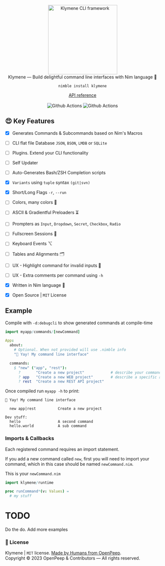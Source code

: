 <p align="center">
  <img src="https://raw.githubusercontent.com/openpeep/klymene/main/.github/klymene.png" width="225px" alt="Klymene CLI framework"><br>
  Klymene &mdash; Build delightful command line interfaces with Nim language 👑
</p>

<p align="center">
  <code>nimble install klymene</code>
</p>

<p align="center">
  <a href="https://openpeep.github.io/klymene/">API reference</a><br><br>
  <img src="https://github.com/openpeep/klymene/workflows/test/badge.svg" alt="Github Actions"> <img src="https://github.com/openpeep/klymene/workflows/docs/badge.svg" alt="Github Actions">
</p>


## 😍 Key Features
- [x] Generates Commands & Subcommands based on Nim's Macros
- [ ] CLI flat file Database `JSON`, `BSON`, `LMDB` or `SQLite`
- [ ] Plugins. Extend your CLI functionality
- [ ] Self Updater
- [ ] Auto-Generates Bash/ZSH Completion scripts
- [x] `Variants` using `tuple` syntax `(git|svn)`
- [x] Short/Long Flags `-r`, `--run`
- [ ] Colors, many colors 🌈
- [ ] ASCII & Gradientful Preloaders ⏳
- [ ] Prompters as `Input`, `Dropdown`, `Secret`, `Checkbox`, `Radio` 
- [ ] Fullscreen Sessions 🌌
- [ ] Keyboard Events ⌥
- [ ] Tables and Alignments 🗂
- [ ] UX - Highlight command for invalid inputs 🧐
- [ ] UX - Extra comments per command using `-h`
- [x] Written in Nim language 👑
- [x] Open Source | `MIT` License


## Example
Compile with `-d:debugcli` to show generated commands at compile-time 

```nim
import myapp/commands/[newCommand]

App:
  about:
    # Optional. When not provided will use .nimble info
    "👋 Yay! My command line interface"

  commands:
    $ "new" ("app", "rest"):
      ?       "Create a new project"            # describe your command
      ? app   "Create a new WEB project"        # describe a specific argument
      ? rest  "Create a new REST API project"
```

Once compiled run `myapp -h` to print:

```
👋 Yay! My command line interface

  new app|rest          Create a new project

Dev stuff:
  hello                 A second command
  hello.world           A sub command
```


### Imports & Callbacks
Each registered command requires an import statement.

If you add a new command called `new`, first you will need to import your command,
which in this case should be named `newCommand.nim`.

This is your `newCommand.nim`
```nim
import klymene/runtime

proc runCommand*(v: Values) =
  # my stuff
```

# TODO
Do the do. Add more examples

### 🎩 License
Klymene | `MIT` license. [Made by Humans from OpenPeep](https://github.com/openpeep).<br>
Copyright &copy; 2023 OpenPeep & Contributors &mdash; All rights reserved.